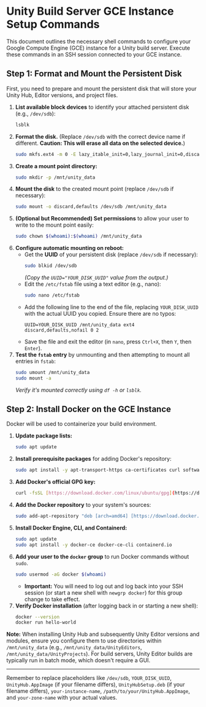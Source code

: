 # Unity Build Server GCE Instance Setup Commands

This document outlines the necessary shell commands to configure your Google Compute Engine (GCE) instance for a Unity build server. Execute these commands in an SSH session connected to your GCE instance.

## Step 1: Format and Mount the Persistent Disk

First, you need to prepare and mount the persistent disk that will store your Unity Hub, Editor versions, and project files.

1.  **List available block devices** to identify your attached persistent disk (e.g., `/dev/sdb`):
    ```bash
    lsblk
    ```
2.  **Format the disk.** (Replace `/dev/sdb` with the correct device name if different. **Caution: This will erase all data on the selected device.**)
    ```bash
    sudo mkfs.ext4 -m 0 -E lazy_itable_init=0,lazy_journal_init=0,discard /dev/sdb
    ```
3.  **Create a mount point directory:**
    ```bash
    sudo mkdir -p /mnt/unity_data
    ```
4.  **Mount the disk** to the created mount point (replace `/dev/sdb` if necessary):
    ```bash
    sudo mount -o discard,defaults /dev/sdb /mnt/unity_data
    ```
5.  **(Optional but Recommended) Set permissions** to allow your user to write to the mount point easily:
    ```bash
    sudo chown $(whoami):$(whoami) /mnt/unity_data
    ```
6.  **Configure automatic mounting on reboot:**
    * Get the **UUID** of your persistent disk (replace `/dev/sdb` if necessary):
        ```bash
        sudo blkid /dev/sdb
        ```
        *(Copy the `UUID="YOUR_DISK_UUID"` value from the output.)*
    * Edit the `/etc/fstab` file using a text editor (e.g., nano):
        ```bash
        sudo nano /etc/fstab
        ```
    * Add the following line to the end of the file, replacing `YOUR_DISK_UUID` with the actual UUID you copied. Ensure there are no typos:
        ```
        UUID=YOUR_DISK_UUID /mnt/unity_data ext4 discard,defaults,nofail 0 2
        ```
    * Save the file and exit the editor (in `nano`, press `Ctrl+X`, then `Y`, then `Enter`).
7.  **Test the `fstab` entry** by unmounting and then attempting to mount all entries in `fstab`:
    ```bash
    sudo umount /mnt/unity_data
    sudo mount -a
    ```
    *Verify it's mounted correctly using `df -h` or `lsblk`.*

## Step 2: Install Docker on the GCE Instance

Docker will be used to containerize your build environment.

1.  **Update package lists:**
    ```bash
    sudo apt update
    ```
2.  **Install prerequisite packages** for adding Docker's repository:
    ```bash
    sudo apt install -y apt-transport-https ca-certificates curl software-properties-common
    ```
3.  **Add Docker's official GPG key:**
    ```bash
    curl -fsSL [https://download.docker.com/linux/ubuntu/gpg](https://download.docker.com/linux/ubuntu/gpg) | sudo apt-key add -
    ```
4.  **Add the Docker repository** to your system's sources:
    ```bash
    sudo add-apt-repository "deb [arch=amd64] [https://download.docker.com/linux/ubuntu](https://download.docker.com/linux/ubuntu) $(lsb_release -cs) stable"
    ```
5.  **Install Docker Engine, CLI, and Containerd:**
    ```bash
    sudo apt update
    sudo apt install -y docker-ce docker-ce-cli containerd.io
    ```
6.  **Add your user to the `docker` group** to run Docker commands without `sudo`.
    ```bash
    sudo usermod -aG docker $(whoami)
    ```
    * **Important:** You will need to log out and log back into your SSH session (or start a new shell with `newgrp docker`) for this group change to take effect.
7.  **Verify Docker installation** (after logging back in or starting a new shell):
    ```bash
    docker --version
    docker run hello-world
    ```

**Note:** When installing Unity Hub and subsequently Unity Editor versions and modules, ensure you configure them to use directories within `/mnt/unity_data` (e.g., `/mnt/unity_data/UnityEditors`, `/mnt/unity_data/UnityProjects`). For build servers, Unity Editor builds are typically run in batch mode, which doesn't require a GUI.

---

Remember to replace placeholders like `/dev/sdb`, `YOUR_DISK_UUID`, `UnityHub.AppImage` (if your filename differs), `UnityHubSetup.deb` (if your filename differs), `your-instance-name`, `/path/to/your/UnityHub.AppImage`, and `your-zone-name` with your actual values.
